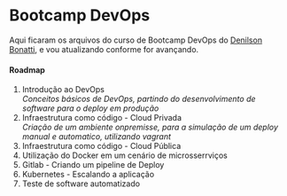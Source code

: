 # Bootcamp DevOps
Aqui ficaram os arquivos do curso de Bootcamp DevOps do [Denilson Bonatti](https://github.com/denilsonbonatti),
e vou atualizando conforme for avançando. 

#### Roadmap
1. Introdução ao DevOps <br>
*Conceitos básicos de DevOps, partindo do desenvolvimento de software para o deploy em produção*
2. Infraestrutura como código - Cloud Privada <br>
*Criação de um ambiente onpremisse, para a simulação de um deploy manual e automatico, utilizando vagrant*
3. Infraestrutura como código - Cloud Pública
4. Utilização do Docker em um cenário de microsserrviços
5. Gitlab - Criando um pipeline de Deploy
6. Kubernetes - Escalando a aplicação
7. Teste de software automatizado



